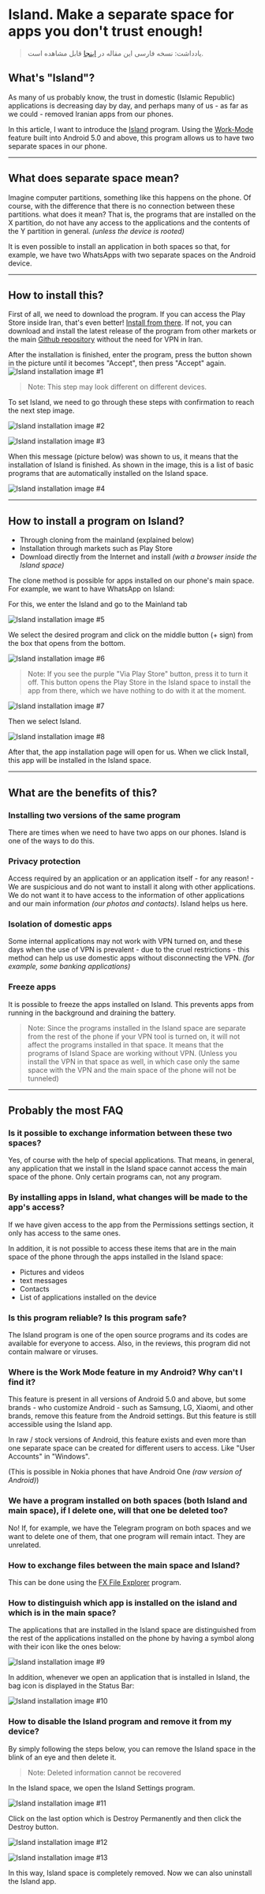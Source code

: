 # Island. Make a separate space for apps you don't trust enough!

> یادداشت: نسخه فارسی این مقاله در [اینجا](https://github.com/AliAlmasi/separate-island) قابل مشاهده است.

## What's "Island"?
As many of us probably know, the trust in domestic (Islamic Republic) applications is decreasing day by day, and perhaps many of us - as far as we could - removed Iranian apps from our phones.

In this article, I want to introduce the [Island](https://github.com/oasisfeng/island) program. Using the [Work-Mode](https://support.google.com/work/android/answer/6191949?hl=en) feature built into Android 5.0 and above, this program allows us to have two separate spaces in our phone.

---

## What does separate space mean?
Imagine computer partitions, something like this happens on the phone. Of course, with the difference that there is no connection between these partitions. what does it mean? That is, the programs that are installed on the X partition, do not have any access to the applications and the contents of the Y partition in general. _(unless the device is rooted)_

It is even possible to install an application in both spaces so that, for example, we have two WhatsApps with two separate spaces on the Android device.

---

## How to install this?
First of all, we need to download the program. If you can access the Play Store inside Iran, that's even better! [Install from there](https://play.google.com/store/apps/details?id=com.oasisfeng.island). If not, you can download and install the latest release of the program from other markets or the main [Github repository](https://github.com/oasisfeng/island/releases/latest) without the need for VPN in Iran.

After the installation is finished, enter the program, press the button shown in the picture until it becomes "Accept", then press "Accept" again.
![Island installation image #1](https://dev-to-uploads.s3.amazonaws.com/uploads/articles/8sh7axzrt471krr1ccky.jpg)

> Note: This step may look different on different devices.

To set Island, we need to go through these steps with confirmation to reach the next step image.

![Island installation image #2](https://dev-to-uploads.s3.amazonaws.com/uploads/articles/4nwpf8mz69jrogfv054z.jpg)

![Island installation image #3](https://dev-to-uploads.s3.amazonaws.com/uploads/articles/fddu1n86xv7c8blb7w65.jpg)

When this message (picture below) was shown to us, it means that the installation of Island is finished. As shown in the image, this is a list of basic programs that are automatically installed on the Island space.

![Island installation image #4](https://dev-to-uploads.s3.amazonaws.com/uploads/articles/z1ddhh1hlmssvsbpg6wx.jpg)

---

## How to install a program on Island?

- Through cloning from the mainland (explained below)
- Installation through markets such as Play Store
- Download directly from the Internet and install _(with a browser inside the Island space)_

The clone method is possible for apps installed on our phone's main space. For example, we want to have WhatsApp on Island:

For this, we enter the Island and go to the Mainland tab

![Island installation image #5](https://dev-to-uploads.s3.amazonaws.com/uploads/articles/xti1av9z23kodqgqu5qj.jpg)

We select the desired program and click on the middle button (+ sign) from the box that opens from the bottom.

![Island installation image #6](https://dev-to-uploads.s3.amazonaws.com/uploads/articles/udkccwgell2ckaky07bz.jpg)

> Note: If you see the purple "Via Play Store" button, press it to turn it off. This button opens the Play Store in the Island space to install the app from there, which we have nothing to do with it at the moment.

![Island installation image #7](https://dev-to-uploads.s3.amazonaws.com/uploads/articles/i5v73py57hdzoqtdwmik.png)

Then we select Island.

![Island installation image #8](https://dev-to-uploads.s3.amazonaws.com/uploads/articles/4s3t14ya3qww438zrknc.png)

After that, the app installation page will open for us. When we click Install, this app will be installed in the Island space.

---

## What are the benefits of this?
### Installing two versions of the same program
There are times when we need to have two apps on our phones. Island is one of the ways to do this.
### Privacy protection
Access required by an application or an application itself - for any reason! - We are suspicious and do not want to install it along with other applications. We do not want it to have access to the information of other applications and our main information _(our photos and contacts)_. Island helps us here.
### Isolation of domestic apps
Some internal applications may not work with VPN turned on, and these days when the use of VPN is prevalent - due to the cruel restrictions - this method can help us use domestic apps without disconnecting the VPN. _(for example, some banking applications)_
### Freeze apps
It is possible to freeze the apps installed on Island. This prevents apps from running in the background and draining the battery.

> Note: Since the programs installed in the Island space are separate from the rest of the phone if your VPN tool is turned on, it will not affect the programs installed in that space. It means that the programs of Island Space are working without VPN.
(Unless you install the VPN in that space as well, in which case only the same space with the VPN and the main space of the phone will not be tunneled)

---
## Probably the most FAQ
### Is it possible to exchange information between these two spaces?
Yes, of course with the help of special applications. That means, in general, any application that we install in the Island space cannot access the main space of the phone. Only certain programs can, not any program.
### By installing apps in Island, what changes will be made to the app's access?
If we have given access to the app from the Permissions settings section, it only has access to the same ones.

In addition, it is not possible to access these items that are in the main space of the phone through the apps installed in the Island space:

- Pictures and videos
- text messages
- Contacts
- List of applications installed on the device

### Is this program reliable? Is this program safe?
The Island program is one of the open source programs and its codes are available for everyone to access. Also, in the reviews, this program did not contain malware or viruses.
### Where is the Work Mode feature in my Android? Why can't I find it?
This feature is present in all versions of Android 5.0 and above, but some brands - who customize Android - such as Samsung, LG, Xiaomi, and other brands, remove this feature from the Android settings. But this feature is still accessible using the Island app.

In raw / stock versions of Android, this feature exists and even more than one separate space can be created for different users to access. Like "User Accounts" in "Windows".

(This is possible in Nokia phones that have Android One _(raw version of Android)_)
### We have a program installed on both spaces (both Island and main space), if I delete one, will that one be deleted too?
No! If, for example, we have the Telegram program on both spaces and we want to delete one of them, that one program will remain intact. They are unrelated.
### How to exchange files between the main space and Island?
This can be done using the [FX File Explorer](https://play.google.com/store/apps/details?id=nextapp.fx&hl=en&gl=US) program.
### How to distinguish which app is installed on the island and which is in the main space?
The applications that are installed in the Island space are distinguished from the rest of the applications installed on the phone by having a symbol along with their icon like the ones below:

![Island installation image #9](https://dev-to-uploads.s3.amazonaws.com/uploads/articles/atf2dz04kz7az17wqyee.png)

In addition, whenever we open an application that is installed in Island, the bag icon is displayed in the Status Bar:

![Island installation image #10](https://dev-to-uploads.s3.amazonaws.com/uploads/articles/n01w84wwvabxvyi687jd.png)

### How to disable the Island program and remove it from my device?
By simply following the steps below, you can remove the Island space in the blink of an eye and then delete it.

> Note: Deleted information cannot be recovered

In the Island space, we open the Island Settings program.

![Island installation image #11](https://dev-to-uploads.s3.amazonaws.com/uploads/articles/noff50073zk4a373hs21.png)

Click on the last option which is Destroy Permanently and then click the Destroy button.

![Island installation image #12](https://dev-to-uploads.s3.amazonaws.com/uploads/articles/epuhma2io18b171klv7y.png)

![Island installation image #13](https://dev-to-uploads.s3.amazonaws.com/uploads/articles/trcylqecl3.png)

In this way, Island space is completely removed. Now we can also uninstall the Island app.



